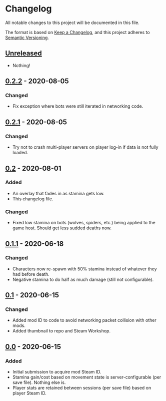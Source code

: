 # Changelog

All notable changes to this project will be documented in this file.

The format is based on [Keep a Changelog](https://keepachangelog.com/en/1.0.0/),
and this project adheres to [Semantic Versioning](https://semver.org/spec/v2.0.0.html).


## [Unreleased]

- Nothing!

[Unreleased]: https://github.com//Stamina/compare/v0.2.2...HEAD


## [0.2.2] - 2020-08-05
### Changed

- Fix exception where bots were still iterated in networking code.

[0.2.2]: https://github.com/keyspace/Stamina/compare/v0.2.1..v0.2.2


## [0.2.1] - 2020-08-05
### Changed

- Try not to crash multi-player servers on player log-in if data is not fully loaded.

[0.2.1]: https://github.com/keyspace/Stamina/compare/v0.2...v0.2.1


## [0.2] - 2020-08-01
### Added

- An overlay that fades in as stamina gets low.
- This changelog file.

### Changed

- Fixed low stamina on bots (wolves, spiders, etc.) being applied to the game host.
  Should get less sudded deaths now.

[0.2]: https://github.com/keyspace/Stamina/compare/v0.1.1...v0.2


## [0.1.1] - 2020-06-18
### Changed

- Characters now re-spawn with 50% stamina instead of whatever they had before death.
- Negative stamina to do half as much damage (still not configurable).

[0.1.1]: https://github.com/keyspace/Stamina/compare/v0.1...v0.1.1


## [0.1] - 2020-06-15
### Changed

- Added mod ID to code to avoid networking packet collision with other mods.
- Added thumbnail to repo and Steam Workshop.

[0.1]: https://github.com/keyspace/Stamina/compare/v0.0...v0.1


## [0.0] - 2020-06-15
### Added
- Initial submission to acquire mod Steam ID.
- Stamina gain/cost based on movement state is server-configurable (per save file).
  Nothing else is.
- Player stats are retained between sessions (per save file) based on player Steam ID.

[0.0]: https://github.com/keyspace/Stamina/releases/tag/v0.0

